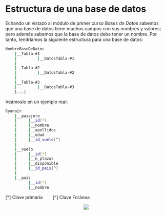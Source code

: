 # Estructura de una base de datos

Echando un vistazo al módulo de primer curso *Bases de Datos* sabemos que una base de datos tiene muchos campos con sus nombres y valores; pero además sabemos que la base de datos debe tener un nombre. Por tanto, tendríamos la siguiente estructura para una base de datos:

```bash
NombreBaseDeDatos
    |__Tabla-#1
    |         |__DatosTabla-#1
    |
    |__Tabla-#2
    |         |__DatosTabla-#2
    |    
    |__Tabla-#3
    |         |__DatosTabla-#3
    [...]
```

Veámoslo en un ejemplo real:

```bash
Ryanair
    |__pasajero
    |     |__id[*]
    |     |__nombre
    |     |__apellidos
    |     |__edad
    |     |__id_vuelo[^]
    |
    |__vuelo
    |     |__id[*]
    |     |__n_plazas
    |     |__disponible
    |     |__id_pais[^]
    |
    |__pais
          |__id[*]
          |__nombre
```

[*] Clave primaria &nbsp;&nbsp;&nbsp;&nbsp;&nbsp;&nbsp; [^] Clave Foránea

<div style="text-align: center;"><img src="../../img/ud06/img02_06-bbdd-estructura.png" style="max-width:60%;" /></div>
